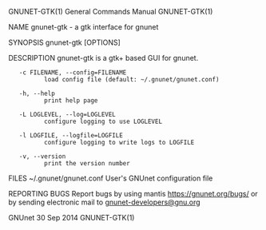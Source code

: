 GNUNET-GTK(1)                          General Commands Manual                          GNUNET-GTK(1)

NAME
       gnunet-gtk - a gtk interface for gnunet

SYNOPSIS
       gnunet-gtk [OPTIONS]

DESCRIPTION
       gnunet-gtk is a gtk+ based GUI for gnunet.

       -c FILENAME, --config=FILENAME
              load config file (default: ~/.gnunet/gnunet.conf)

       -h, --help
              print help page

       -L LOGLEVEL, --log=LOGLEVEL
              configure logging to use LOGLEVEL

       -l LOGFILE, --logfile=LOGFILE
              configure logging to write logs to LOGFILE

       -v, --version
              print the version number

FILES
       ~/.gnunet/gnunet.conf
              User's GNUnet configuration file

REPORTING BUGS
       Report  bugs  by  using  mantis  <https://gnunet.org/bugs/>  or  by sending electronic mail to
       <gnunet-developers@gnu.org>

GNUnet                                       30 Sep 2014                                GNUNET-GTK(1)
